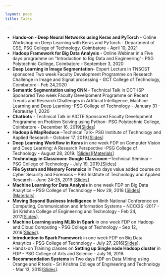 ```yaml
---

layout: page
title: Talks

---
```

- **Hands-on -  Deep Neural Networks using Keras and PyTorch** - Online Workshop on Deep Learning with Keras and PyTorch - Department of CSE, PSG College of Technology, Coimbatore - April 10, 2021
- **Hadoop Framework for Big Data Analysis** - Online Webinar in a Five days programme on "Introduction to Big Data and Engineering"- PSG Polytechnic College, Coimbatore - September 3, 2020
- **Deep Learning in Image Segmentation**- Expert Lecture in TNSCST sponsored Two week Faculty Development Programme on Research Challenge in Image and Signal processing - GCT College of Technology, Coimbatore - Feb 24,2020
- **Semantic Segmentation using CNN** - Technical Talk in DCT-ISP Sponsored Two week Faculty Develpoment Programme on Recent Trends and Research Challenges in Artificial Intelligence, Machine Learning and Deep Learning -PSG College of Technology - January 31 - Febrauray 1, 2020
- **Chatbots** - Technical Talk in AICTE Sponsored Faculty Development Programme on Problem Solving using Python- PSG Polytechnic College, Coimbatore - December 16, 2019[[Slides](https://github.com/Ravitha/Ravitha.github.io/blob/master/Guest%20Lectures/Chatbots/Chatbots.pdf)] 
- **Hadoop & MapReduce** –Technical Talk– PSG Institute of Technology and Applied Research – October 17, 2019.[[Slides](https://github.com/Ravitha/Ravitha.github.io/blob/master/Guest%20Lectures/Hadoop%20%26%20MapReduce.pdf)]
- **Deep Learning Workflow in Keras** in one week FDP on Computer Vision and Deep Learning: A Research Perspective –PSG College of Technology - August 28, 2019. [[Slides](https://github.com/Ravitha/Ravitha.github.io/blob/master/Guest%20Lectures/Deep%20Learning%20Workflow.pdf)][[Materials](https://github.com/Ravitha/Ravitha.github.io/tree/master/Guest%20Lectures/Image%20Processing)]
- **Technology in Classroom: Google Classroom** –Technical Seminar – PSG College of Technology – July 19, 2019.[[Slides](https://github.com/Ravitha/Ravitha.github.io/blob/master/Guest%20Lectures/LMS.pdf)]
- **File System and Memory Forensics** in Two days value added course on Cyber Security and Forensics – PSG Institute of Technology and Applied Research – June 24-25, 2019 [[Slides](https://github.com/Ravitha/Ravitha.github.io/blob/master/Guest%20Lectures/Digital%20Forensics.pdf)]
- **Machine Learning for Data Analysis** in one week FDP on Big Data Analytics – PSG College of Technology – Nov 29, 2018 [[Slides](https://github.com/Ravitha/Ravitha.github.io/blob/master/Guest%20Lectures/Machine%20Learning/AutoML.pdf)][[Materials](https://github.com/Ravitha/Ravitha.github.io/tree/master/Guest%20Lectures/Machine%20Learning)].
- **Moving Beyond Business Intelligence** in Ninth National Conference on Computing, Communication and Information Systems – NCCCIS -2017 - Sri Krishna College of Engineering and Technology - Feb 24, 2017[[Slides](https://github.com/Ravitha/Ravitha.github.io/blob/master/Guest%20Lectures/MovingBeyondBI.pdf)].
- **Machine Learning using MLlib in Spark** in one week FDP on Hadoop and Cloud Computing - PSG College of Technology - Sep 12, 2016[[Slides](https://github.com/Ravitha/Ravitha.github.io/blob/master/Guest%20Lectures/MLlib%20%E2%80%93%20Spark%20machine%20learning%20library.pdf)].
- **Introduction to Spark Framework** in one week FDP on Big Data Analytics - PSG College of Technology - July 27, 2016[[Slides](https://github.com/Ravitha/Ravitha.github.io/blob/master/Guest%20Lectures/Spark.pdf)].
- Hands-on Training classes on **Setting up Single node Hadoop cluster** in FDP - PSG College of Arts and Science - July 16, 2016.
- **Recommendation Systems** in Two days FDP on Data Mining using Orange and R tools - Sri Krishna College of Engineering and Technology - Mar 13, 2015[[Slides](https://github.com/Ravitha/Ravitha.github.io/blob/master/Guest%20Lectures/Recommendation.pdf)].

